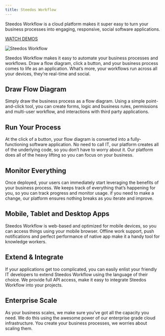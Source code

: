 ```yaml
---
title: Steedos Workflow
---
```


Steedos Workflow is a cloud platform makes it super easy to turn your business processes into engaging, responsive, social software applications.

<a class="bg-blue-700 text-white px-5 py-3 font-semibold rounded hover:bg-blue-800 hover:text-white ml-3" href="http://oss.steedos.com/videos/SteedOS_Guide_en_US.mp4" target="_blank">
WATCH DEMOS
</a>

<p></p>

![Steedos Workflow](/assets/us/home.png)

Steedos Workflow makes it easy to automate your business processes and workflows. Draw a flow diagram, click a button, and your business process comes to life as an application. What’s more, your workflows run across all your devices, they’re real-time and social.

## Draw Flow Diagram

Simply draw the business process as a flow diagram. Using a simple point-and-click tool, you can create forms, logic and business rules, permissions and multi-user workflow, and interactions with third party applications.

## Run Your Process

At the click of a button, your flow diagram is converted into a fully-functioning software application. No need to call IT, our platform creates all of the underlying code, so you don’t have to worry about it. Our platform does all of the heavy lifting so you can focus on your business.

## Monitor Everything

Once deployed, your users can immediately start leveraging the benefits of your business process. We keeps track of everything that’s happening for you, so you can track progress and monitor usage. if you need to make a change, our platform ensures nothing breaks as you iterate and improve.

## Mobile, Tablet and Desktop Apps

Steedos Workflow is web-based and optimized for mobile devices, so you can access things using your mobile browser. Offline work support, push notifications and perfect performance of native app make it a handy tool for knowledge workers.

## Extend & Integrate

If your applications get too complicated, you can easily enlist your friendly IT developers to extend Steedos Workflow using the language of their choice. We provide full API access, make it easy to integrate Steedos Workflow into your projects.

## Enterprise Scale

As your business scales, we make sure you’ve got all the capacity you need. We do this using the awesome power of our enterprise grade cloud infrastructure. You create your business processes, we worries about scaling them.